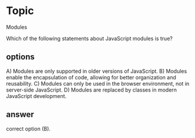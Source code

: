 # Topic
Modules

Which of the following statements about JavaScript modules is true?

## options
A) Modules are only supported in older versions of JavaScript.
B) Modules enable the encapsulation of code, allowing for better organization and reusability.
C) Modules can only be used in the browser environment, not in server-side JavaScript.
D) Modules are replaced by classes in modern JavaScript development.
## answer
 correct option (B).